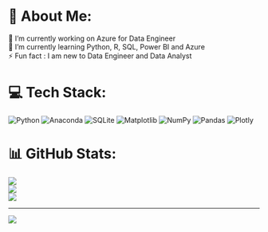 # 💫 About Me:
🔭 I’m currently working on Azure for Data Engineer <br>
🌱 I’m currently learning Python, R, SQL, Power BI and Azure <br>⚡ Fun fact : I am new to Data Engineer and Data Analyst 


# 💻 Tech Stack:
![Python](https://img.shields.io/badge/python-3670A0?style=for-the-badge&logo=python&logoColor=ffdd54) ![Anaconda](https://img.shields.io/badge/Anaconda-%2344A833.svg?style=for-the-badge&logo=anaconda&logoColor=white) ![SQLite](https://img.shields.io/badge/sqlite-%2307405e.svg?style=for-the-badge&logo=sqlite&logoColor=white) ![Matplotlib](https://img.shields.io/badge/Matplotlib-%23ffffff.svg?style=for-the-badge&logo=Matplotlib&logoColor=black) ![NumPy](https://img.shields.io/badge/numpy-%23013243.svg?style=for-the-badge&logo=numpy&logoColor=white) ![Pandas](https://img.shields.io/badge/pandas-%23150458.svg?style=for-the-badge&logo=pandas&logoColor=white) ![Plotly](https://img.shields.io/badge/Plotly-%233F4F75.svg?style=for-the-badge&logo=plotly&logoColor=white)
# 📊 GitHub Stats:
![](https://github-readme-stats.vercel.app/api?username=FibGro&theme=highcontrast&hide_border=false&include_all_commits=true&count_private=false)<br/>
![](https://github-readme-streak-stats.herokuapp.com/?user=FibGro&theme=highcontrast&hide_border=false)<br/>
![](https://github-readme-stats.vercel.app/api/top-langs/?username=FibGro&theme=highcontrast&hide_border=false&include_all_commits=true&count_private=false&layout=compact)

---
[![](https://visitcount.itsvg.in/api?id=FibGro&icon=0&color=4)](https://visitcount.itsvg.in)

<!-- Proudly created with GPRM ( https://gprm.itsvg.in ) -->
